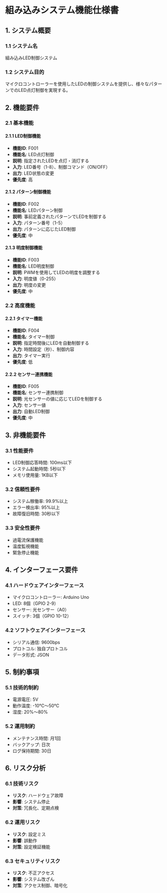 # 組み込みシステム機能仕様書

## 1. システム概要

### 1.1 システム名
組み込みLED制御システム

### 1.2 システム目的
マイクロコントローラーを使用したLEDの制御システムを提供し、様々なパターンでのLED点灯制御を実現する。

## 2. 機能要件

### 2.1 基本機能

#### 2.1.1 LED制御機能
- **機能ID**: F001
- **機能名**: LED点灯制御
- **説明**: 指定されたLEDを点灯・消灯する
- **入力**: LED番号（1-8）、制御コマンド（ON/OFF）
- **出力**: LED状態の変更
- **優先度**: 高

#### 2.1.2 パターン制御機能
- **機能ID**: F002
- **機能名**: LEDパターン制御
- **説明**: 事前定義されたパターンでLEDを制御する
- **入力**: パターン番号（1-5）
- **出力**: パターンに応じたLED制御
- **優先度**: 中

#### 2.1.3 明度制御機能
- **機能ID**: F003
- **機能名**: LED明度制御
- **説明**: PWMを使用してLEDの明度を調整する
- **入力**: 明度値（0-255）
- **出力**: 明度の変更
- **優先度**: 中

### 2.2 高度機能

#### 2.2.1 タイマー機能
- **機能ID**: F004
- **機能名**: タイマー制御
- **説明**: 指定時間後にLEDを自動制御する
- **入力**: 時間設定（秒）、制御内容
- **出力**: タイマー実行
- **優先度**: 低

#### 2.2.2 センサー連携機能
- **機能ID**: F005
- **機能名**: センサー連携制御
- **説明**: 光センサーの値に応じてLEDを制御する
- **入力**: センサー値
- **出力**: 自動LED制御
- **優先度**: 中

## 3. 非機能要件

### 3.1 性能要件
- LED制御応答時間: 100ms以下
- システム起動時間: 5秒以下
- メモリ使用量: 1KB以下

### 3.2 信頼性要件
- システム稼働率: 99.9%以上
- エラー検出率: 95%以上
- 故障復旧時間: 30秒以下

### 3.3 安全性要件
- 過電流保護機能
- 温度監視機能
- 緊急停止機能

## 4. インターフェース要件

### 4.1 ハードウェアインターフェース
- マイクロコントローラー: Arduino Uno
- LED: 8個（GPIO 2-9）
- センサー: 光センサー（A0）
- スイッチ: 3個（GPIO 10-12）

### 4.2 ソフトウェアインターフェース
- シリアル通信: 9600bps
- プロトコル: 独自プロトコル
- データ形式: JSON

## 5. 制約事項

### 5.1 技術的制約
- 電源電圧: 5V
- 動作温度: -10℃〜50℃
- 湿度: 20%〜80%

### 5.2 運用制約
- メンテナンス時間: 月1回
- バックアップ: 日次
- ログ保持期間: 30日

## 6. リスク分析

### 6.1 技術リスク
- **リスク**: ハードウェア故障
- **影響**: システム停止
- **対策**: 冗長化、定期点検

### 6.2 運用リスク
- **リスク**: 設定ミス
- **影響**: 誤動作
- **対策**: 設定検証機能

### 6.3 セキュリティリスク
- **リスク**: 不正アクセス
- **影響**: システム改ざん
- **対策**: アクセス制御、暗号化 